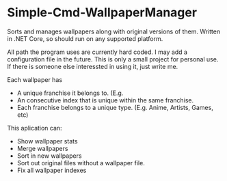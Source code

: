 # Simple-Cmd-WallpaperManager
Sorts and manages wallpapers along with original versions of them.
Written in .NET Core, so should run on any supported platform.

All path the program uses are currently hard coded. I may add a configuration file in the future.
This is only a small project for personal use. If there is someone else interessted in using it, just write me.

Each wallpaper has
* A unique franchise it belongs to. (E.g. 
* An consecutive index that is unique within the same franchise.
* Each franchise belongs to a unique type. (E.g. Anime, Artists, Games, etc)

This aplication can:
* Show wallpaper stats
* Merge wallpapers
* Sort in new wallpapers
* Sort out original files without a wallpaper file.
* Fix all wallpaper indexes
